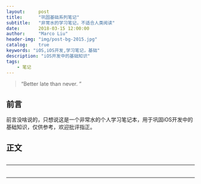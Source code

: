 ```yaml
---
layout:     post
title:      "巩固基础系列笔记"
subtitle:   "非常水的学习笔记，不适合人类阅读"
date:       2018-03-15 12:00:00
author:     "Marco Liu"
header-img: "img/post-bg-2015.jpg"
catalog:    true
keywords: "iOS,iOS开发,学习笔记，基础"
description: "iOS开发中的基础知识"
tags:
    - 笔记
---
```


> “Better late than never. ”


## 前言

前言没啥说的，只想说这是一个非常水的个人学习笔记本，用于巩固iOS开发中的基础知识，仅供参考，欢迎批评指正。

## 正文

###### 



---
### 



######



###### 


###### 

---
### 

###### 



###### 










